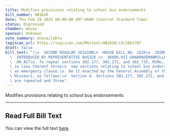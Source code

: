 ```yaml
---
title: Modifies provisions relating to school bus endorsements
bill_number: HB1626
date: Thu Feb 29 2024 00:00:00 GMT-0600 (Central Standard Time)
status: Engrossed
chamber: House
sponsor: Unknown
vote_summary: Unavailable
legiscan_url: https://legiscan.com/MO/text/HB1626/id/2861707
draft: false
bill_text: "|\n  SECOND REGULAR SESSION\n  HOUSE BILL NO. 1626\n  102ND GENERAL ASSEMBLY\n\
  \  INTRODUCED BY REPRESENTATIVE BUSICK.\n  3680H.01I DANARADEMANMILLER,ChiefClerk\n\
  \  AN ACT\n  To repeal sections 302.177, 302.272, and 302.735, RSMo, and to enact\
  \ in lieu thereof three\n  new sections relating to school bus endorsements, with\
  \ an emergency clause.\n  Be it enacted by the General Assembly of the state of\
  \ Missouri, as follows:\n  Section A. Sections 302.177, 302.272, and 302.735, RSMo,\
  \ are repealed and three"
---
```

Modifies provisions relating to school bus endorsements

---

## Read Full Bill Text

You can view the full text [here](https://legiscan.com/MO/text/HB1626/id/2861707).
